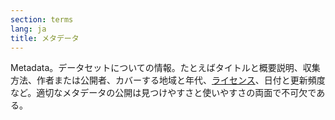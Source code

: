 ```yaml
---
section: terms
lang: ja
title: メタデータ
---
```


Metadata。データセットについての情報。たとえばタイトルと概要説明、収集方法、作者または公開者、カバーする地域と年代、[ライセンス](../licence/)、日付と更新頻度など。適切なメタデータの公開は見つけやすさと使いやすさの両面で不可欠である。
